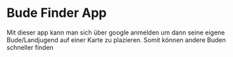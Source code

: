 # Bude Finder App

Mit dieser app kann man sich über google anmelden um dann seine eigene Bude/Landjugend auf einer Karte zu plazieren.
Somit können andere Buden schneller finden